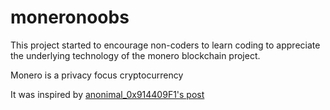 # moneronoobs

This project started to encourage non-coders to learn coding to appreciate the underlying technology of the monero blockchain project.

Monero is a privacy focus cryptocurrency

It was inspired by [anonimal_0x914409F1's post](https://www.reddit.com/r/Monero/comments/6de6gx/opinion_why_im_holding_xmr_and_will_continue_to/)
